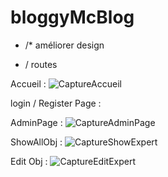 # bloggyMcBlog

- /* améliorer design

- / routes



Accueil :
![CaptureAccueil](https://user-images.githubusercontent.com/130739909/232434719-c9fd518d-87f8-4703-831d-7ce7babf771a.PNG)

login / Register Page :

AdminPage :
![CaptureAdminPage](https://user-images.githubusercontent.com/130739909/232434275-f679b600-188a-451a-8f83-e1cfe5c1c48a.PNG)

ShowAllObj :
![CaptureShowExpert](https://user-images.githubusercontent.com/130739909/232434291-30003638-a202-4795-9e5c-197db2c8a73b.PNG)

Edit Obj :
![CaptureEditExpert](https://user-images.githubusercontent.com/130739909/232434299-2f35e954-eecf-442b-b45f-5bd2ec1b5d38.PNG)

